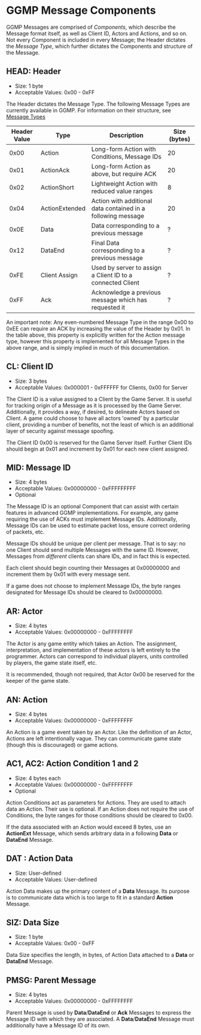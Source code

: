# GGMP Message Components

GGMP Messages are comprised of *Components*, which describe the Message format itself, as well as Client ID, Actors and
 Actions, and so on. Not every Component is included in every Message; the Header dictates the *Message Type*, which 
further dictates the Components and structure of the Message.

## HEAD: Header

* Size: 1 byte
* Acceptable Values: 0x00 - 0xFF

The Header dictates the Message Type. The following Message Types are currently available in GGMP. For information on 
their structure, see [Message Types](message-types.md)

|Header Value|Type|Description|Size (bytes)|
|---|---|---|---|
|0x00|Action|Long-form Action with Conditions, Message IDs|20|
|0x01|ActionAck|Long-form Action as above, but require ACK|20|
|0x02|ActionShort|Lightweight Action with reduced value ranges|8|
|0x04|ActionExtended|Action with additional data contained in a following message|20|
|0x0E|Data|Data corresponding to a previous message|?|
|0x12|DataEnd|Final Data corresponding to a previous message|?|
|0xFE|Client Assign|Used by server to assign a Client ID to a connected Client|?|
|0xFF|Ack|Acknowledge a previous message which has requested it|?|

An important note: Any even-numbered Message Type in the range 0x00 to 0xEE can require an ACK by increasing the value 
of the Header by 0x01. In the table above, this property is explicitly written for the Action message type, however this
property is implemented for all Message Types in the above range, and is simply implied in much of this documentation.

## CL: Client ID

* Size: 3 bytes 
* Acceptable Values: 0x000001 - 0xFFFFFF for Clients, 0x00 for Server

The Client ID is a value assigned to a Client by the Game Server. It is useful for tracking origin of a Message as it is
processed by the Game Server. Additionally, it provides a way, if desired, to delineate Actors based on Client. A game 
could choose to have all actors 'owned' by a particular client, providing a number of benefits, not the least of which 
is an additional layer of security against message spoofing.

The Client ID 0x00 is reserved for the Game Server itself. Further Client IDs should begin at 0x01 and increment by 0x01
for each new client assigned.
 
## MID: Message ID

* Size: 4 bytes
* Acceptable Values: 0x00000000 - 0xFFFFFFFFF
* Optional

The Message ID is an optional Component that can assist with certain features in advanced GGMP implementations. For 
example, any game requiring the use of ACKs must implement Message IDs. Additionally, Message IDs can be used to estimate
packet loss, ensure correct ordering of packets, etc.

Message IDs should be unique per client per message. That is to say: no one Client should send multiple Messages with 
the same ID. However, Messages from *different* clients can share IDs, and in fact this is expected.

Each client should begin counting their Messages at 0x00000000 and increment them by 0x01 with every message sent.

If a game does not choose to implement Message IDs, the byte ranges designated for Message IDs should be cleared to 
 0x00000000.
 
## AR: Actor
* Size: 4 bytes
* Acceptable Values: 0x00000000 - 0xFFFFFFFF

The Actor is any game entity which takes an Action. The assignment, interpretation, and implementation of these actors 
is left entirely to the programmer. Actors can correspond to individual players, units controlled by players, the game 
state itself, etc.

It is recommended, though not required, that Actor 0x00 be reserved for the keeper of the game state.

## AN: Action
* Size: 4 bytes
* Acceptable Values: 0x00000000 - 0xFFFFFFFF

An Action is a game event taken by an Actor. Like the definition of an Actor, Actions are left intentionally vague. They
can communicate game state (though this is discouraged) or game actions. 

## AC1, AC2: Action Condition 1 and 2
* Size: 4 bytes each
* Acceptable Values: 0x00000000 - 0xFFFFFFFF
* Optional

Action Conditions act as parameters for Actions. They are used to attach data an Action. Their use is optional. If an 
Action does not require the use of Conditions, the byte ranges for those conditions should be cleared to 0x00.

If the data associated with an Action would exceed 8 bytes, use an **ActionExt** Message, which sends arbitrary data in
a following **Data** or **DataEnd** Message. 
 
## DAT : Action Data
* Size: User-defined
* Acceptable Values: User-defined

Action Data makes up the primary content of a **Data** Message. Its purpose is to communicate data which is too large to
fit in a standard **Action** Message. 

## SIZ: Data Size
* Size: 1 byte
* Acceptable Values: 0x00 - 0xFF

Data Size specifies the length, in bytes, of Action Data attached to a **Data** or **DataEnd** Message.

## PMSG: Parent Message
* Size: 4 bytes
* Acceptable Values: 0x00000000 - 0xFFFFFFFF

Parent Message is used by **Data**/**DataEnd** or **Ack** Messages to express the Message ID with which they are associated. A 
**Data**/**DataEnd** Message must additionally have a Message ID of its own.  
   
 